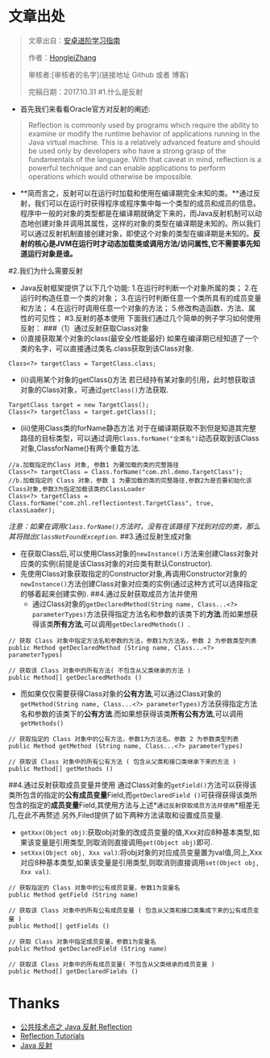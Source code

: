 # 文章出处

> 文章出自：[安卓进阶学习指南](https://github.com/iwannabetop/Awesome-Android-Learning-Guide)
>
> 作者：[HongleiZhang](https://github.com/RayCourant)
>
> 审核者:[审核者的名字](链接地址 Github 或者 博客)
>
> 完稿日期：2017.10.31
#1.什么是反射
- 首先我们来看看Oracle官方对反射的阐述:
> Reflection is commonly used by programs which require the ability to examine or modify the runtime behavior of applications running in the Java virtual machine. This is a relatively advanced feature and should be used only by developers who have a strong grasp of the fundamentals of the language. With that caveat in mind, reflection is a powerful technique and can enable applications to perform operations which would otherwise be impossible.

  - **简而言之，反射可以在运行时加载和使用在编译期完全未知的类。**通过反射，我们可以在运行时获得程序或程序集中每一个类型的成员和成员的信息。程序中一般的对象的类型都是在编译期就确定下来的，而Java反射机制可以动态地创建对象并调用其属性，这样的对象的类型在编译期是未知的。所以我们可以通过反射机制直接创建对象，即使这个对象的类型在编译期是未知的。**反射的核心是JVM在运行时才动态加载类或调用方法/访问属性,它不需要事先知道运行对象是谁。**

#2.我们为什么需要反射
- Java反射框架提供了以下几个功能:
1.在运行时判断一个对象所属的类；
2.在运行时构造任意一个类的对象；
3.在运行时判断任意一个类所具有的成员变量和方法；
4.在运行时调用任意一个对象的方法；
5.修改构造函数、方法、属性的可见性；
#3.反射的基本使用
下面我们通过几个简单的例子学习如何使用反射：
###（1）通过反射获取Class对象
 - (i)直接获取某个对象的class(最安全/性能最好)
如果在编译期已经知道了一个类的名字，可以直接通过类名.class获取到该Class对象.
```
Class<?> targetClass = TargetClass.class;
```
 - (ii)调用某个对象的getClass()方法
若已经持有某对象的引用，此时想获取该对象的Class对象，可通过`getClass()`方法获取.
```
TargetClass target = new TargetClass();
Class<?> targetClass = target.getClass();
```
 - (iii)使用Class类的forName静态方法
对于在编译期获取不到但是知道其完整路径的目标类型，可以通过调用`Class.forName("全类名")`动态获取到该Class对象,ClassforName()有两个重载方法.
```
//a.加载指定的Class 对象, 参数1 为要加载的类的完整路径
Class<?> targetClass = Class.forName("com.zhl.demo.TargetClass");
//b.加载指定的 Class 对象，参数 1 为要加载的类的完整路径,参数2为是否要初始化该Class对象,参数3为指定加载该类的ClassLoader
Class<?> targetClass = Class.forName("com.zhl.reflectiontest.TargetClass", true, classLoader);
```
*注意：如果在调用`Class.forName()`方法时，没有在该路径下找到对应的类，那么其将抛出`ClassNotFoundException`.*
##3.通过反射生成对象
- 在获取Class后,可以使用Class对象的`newInstance()`方法来创建Class对象对应类的实例(前提是该Class对象的对应类有默认Constructor).
- 先使用Class对象获取指定的Constructor对象,再调用Constructor对象的`newInstance()`方法创建Class对象对应类的实例(通过这种方式可以选择指定的够着起来创建实例).
##4.通过反射获取成员方法并使用
  - 通过Class对象的`getDeclaredMethod(String name, Class...<?> parameterTypes)`方法获得指定方法名和参数的该类下的**方法**.而如果想获得该类**所有方法**,可以调用`getDeclaredMethods() `.
```
// 获取 Class 对象中指定方法名和参数的方法，参数1为方法名，参数 2 为参数类型列表
public Method getDeclaredMethod (String name, Class...<?> parameterTypes)

// 获取该 Class 对象中的所有方法( 不包含从父类继承的方法 )
public Method[] getDeclaredMethods ()
```
  - 而如果仅仅需要获得Class对象的**公有方法**,可以通过Class对象的`getMethod(String name, Class...<?> parameterTypes)`方法获得指定方法名和参数的该类下的**公有方法**.而如果想获得该类**所有公有方法**,可以调用`getMethods() `
```
// 获取指定的 Class 对象中的公有方法，参数1为方法名，参数 2 为参数类型列表
public Method getMethod (String name, Class...<?> parameterTypes)

// 获取该 Class 对象中的所有公有方法 ( 包含从父类和接口类继承下来的方法 )
public Method[] getMethods ()
```

##4.通过反射获取成员变量并使用 
通过Class对象的`getField()`方法可以获得该类所包含的指定的**公有成员变量**Field,而`getDeclaredField ()`可获得获得该类所包含的指定的**成员变量**Field,其使用方法与上述*`通过反射获取成员方法并使用`*相差无几,在此不再赘述.另外,Filed提供了如下两种方法读取和设置成员变量.
  - `getXxx(Object obj)`:获取obj对象的改成员变量的值,Xxx对应8种基本类型,如果该变量是引用类型,则取消则直接调用`get(Object obj)`即可.
 -  `setXxx(Object obj, Xxx val)`:将obj对象的对应成员变量置为val值,同上,Xxx对应8种基本类型,如果该变量是引用类型,则取消则直接调用`set(Object obj, Xxx val)`.
```
// 获取指定的 Class 对象中的公有成员变量，参数1为变量名
public Method getField (String name)

// 获取该 Class 对象中的所有公有成员变量 ( 包含从父类和接口类集成下来的公有成员变量 )
public Method[] getFields ()

// 获取 Class 对象中指定成员变量，参数1为变量名
public Method getDeclaredField (String name)

// 获取该 Class 对象中的所有成员变量( 不包含从父类继承的成员变量 )
public Method[] getDeclaredFields ()

```

# Thanks

* [公共技术点之 Java 反射 Reflection](http://a.codekk.com/detail/Android/Mr.Simple/%E5%85%AC%E5%85%B1%E6%8A%80%E6%9C%AF%E7%82%B9%E4%B9%8B%20Java%20%E5%8F%8D%E5%B0%84%20Reflection)
* [Reflection Tutorials](https://docs.oracle.com/javase/tutorial/reflect/)
* [Java 反射](http://www.importnew.com/17616.html)
